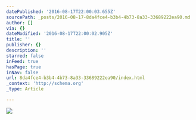 ```yaml
---
datePublished: '2016-08-17T22:00:03.655Z'
sourcePath: _posts/2016-08-17-8da4fce4-b3b4-4b73-8a33-33689222ea90.md
author: []
via: {}
dateModified: '2016-08-17T22:00:02.905Z'
title: ''
publisher: {}
description: ''
starred: false
inFeed: true
hasPage: true
inNav: false
url: 8da4fce4-b3b4-4b73-8a33-33689222ea90/index.html
_context: 'http://schema.org'
_type: Article

---
```

![](https://the-grid-user-content.s3-us-west-2.amazonaws.com/a8c7e615-7177-468f-888a-383f23e1ba86.jpg)
